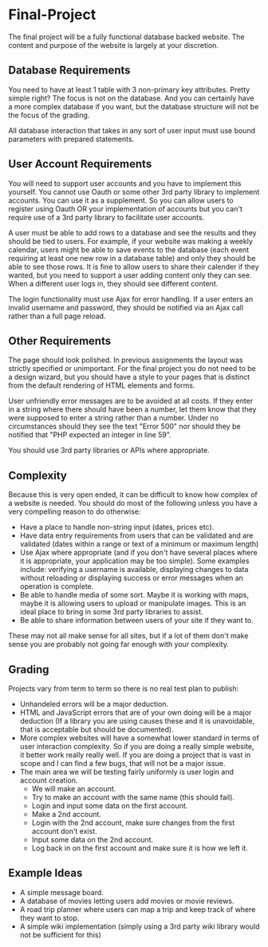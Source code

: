 Final-Project
=============
The final project will be a fully functional database backed website. The content and purpose of the website is largely at your discretion.

Database Requirements
---------------------
You need to have at least 1 table with 3 non-primary key attributes. Pretty simple right? The focus is not on the database. And you can certainly have a more complex database if you want, but the database structure will not be the focus of the grading.

All database interaction that takes in any sort of user input must use bound parameters with prepared statements.

User Account Requirements
-------------------------
You will need to support user accounts and you have to implement this yourself. You cannot use Oauth or some other 3rd party library to implement accounts. You can use it as a supplement. So you can allow users to register using Oauth OR your implementation of accounts but you can't require use of a 3rd party library to facilitate user accounts.

A user must be able to add rows to a database and see the results and they should be tied to users. For example, if your website was making a weekly calendar, users might be able to save events to the database (each event requiring at least one new row in a database table) and only they should be able to see those rows. It is fine to allow users to share their calender if they wanted, but you need to support a user adding content only they can see. When a different user logs in, they should see different content.

The login functionality must use Ajax for error handling. If a user enters an invalid username and password, they should be notified via an Ajax call rather than a full page reload.

Other Requirements
------------------
The page should look polished. In previous assignments the layout was strictly specified or unimportant. For the final project you do not need to be a design wizard, but you should have a style to your pages that is distinct from the default rendering of HTML elements and forms.

User unfriendly error messages are to be avoided at all costs. If they enter in a string where there should have been a number, let them know that they were supposed to enter a string rather than a number. Under no circumstances should they see the text "Error 500" nor should they be notified that "PHP expected an integer in line 59".

You should use 3rd party libraries or APIs where appropriate.

Complexity
----------
Because this is very open ended, it can be difficult to know how complex of a website is needed. You should do most of the following unless you have a very compelling reason to do otherwise:
 - Have a place to handle non-string input (dates, prices etc).
 - Have data entry requirements from users that can be validated and are validated (dates within a range or text of a minimum or maximum length)
 - Use Ajax where appropriate (and if you don't have several places where it is appropriate, your application may be too simple). Some examples include: verifying a username is available, displaying changes to data without reloading or displaying success or error messages when an operation is complete.
 - Be able to handle media of some sort. Maybe it is working with maps, maybe it is allowing users to upload or manipulate images. This is an ideal place to bring in some 3rd party libraries to assist.
 - Be able to share information between users of your site if they want to.
 
These may not all make sense for all sites, but if a lot of them don't make sense you are probably not going far enough with your complexity. 

Grading
-------
Projects vary from term to term so there is no real test plan to publish:

 - Unhandeled errors will be a major deduction.
 - HTML and JavaScript errors that are of your own doing will be a major deduction (If a library you are using causes these and it is unavoidable, that is acceptable but should be documented).
 - More complex websites will have a somewhat lower standard in terms of user interaction complexity. So if you are doing a really simple website, it better work really really well. If you are doing a project that is vast in scope and I can find a few bugs, that will not be a major issue.
 - The main area we will be testing fairly uniformly is user login and account creation.
 	- We will make an account.
 	- Try to make an account with the same name (this should fail).
 	- Login and input some data on the first account.
 	- Make a 2nd account.
 	- Login with the 2nd account, make sure changes from the first account don't exist.
 	- Input some data on the 2nd account.
 	- Log back in on the first account and make sure it is how we left it.
 
Example Ideas
-------------
 - A simple message board.
 - A database of movies letting users add movies or movie reviews.
 - A road trip planner where users can map a trip and keep track of where they want to stop.
 - A simple wiki implementation (simply using a 3rd party wiki library would not be sufficient for this)

